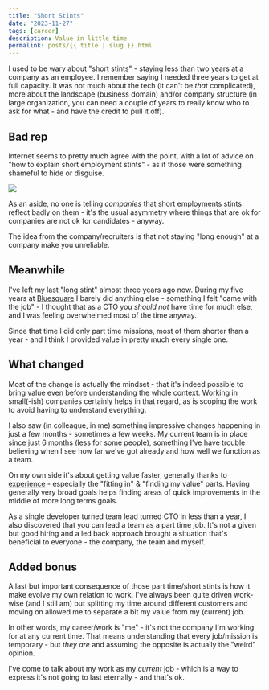 ```yaml
---
title: "Short Stints"
date: "2023-11-27"
tags: [career]
description: Value in little time
permalink: posts/{{ title | slug }}.html
---
```


I used to be wary about "short stints" - staying less than two years at a company as an employee. I remember saying I needed three years to get at full capacity. It was not much about the tech (it can't be _that_ complicated), more about the landscape (business domain) and/or company structure (in large organization, you can need a couple of years to really know who to ask for what - and have the credit to pull it off).

## Bad rep

Internet seems to pretty much agree with the point, with a lot of advice on "how to explain short employment stints" - as if those were something shameful to hide or disguise.

![](/images/short-stints.png)

As an aside, no one is telling _companies_ that short employments stints reflect badly on them - it's the usual asymmetry where things that are ok for companies are not ok for candidates - anyway.

The idea from the company/recruiters is that not staying "long enough" at a company make you unreliable.

## Meanwhile

I've left my last "long stint" almost three years ago now. During my five years at [Bluesquare](bluesquarehub.com) I barely did anything else - something I felt "came with the job" - I thought that as a CTO you _should not_ have time for much else, and I was feeling overwhelmed most of the time anyway.

Since that time I did only part time missions, most of them shorter than a year - and I think I provided value in pretty much every single one.

## What changed

Most of the change is actually the mindset - that it's indeed possible to bring value even before understanding the whole context. Working in small(-ish) companies certainly helps in that regard, as is scoping the work to avoid having to understand everything.

I also saw (in colleague, in me) something impressive changes happening in just a few months - sometimes a few weeks. My current team is in place since just 6 months (less for some people), something I've have trouble believing when I see how far we've got already and how well we function as a team.

On my own side it's about getting value faster, generally thanks to [experience](https://www.joyouscoding.com/posts/seniority-reloaded) - especially the "fitting in" & "finding my value" parts. Having generally very broad goals helps finding areas of quick improvements in the middle of more long terms goals.

As a single developer turned team lead turned CTO in less than a year, I also discovered that you can lead a team as a part time job. It's not a given but good hiring and a led back approach brought a situation that's beneficial to everyone - the company, the team and myself.

## Added bonus

A last but important consequence of those part time/short stints is how it make evolve my own relation to work. I've always been quite driven work-wise (and I still am) but splitting my time around different customers and moving on allowed me to separate a bit my value from my (current) job.

In other words, my career/work is "me" - it's not the company I'm working for at any current time. That means understanding that every job/mission is temporary - but _they are_ and assuming the opposite is actually the "weird" opinion.

I've come to talk about my work as my _current_ job - which is a way to express it's not going to last eternally - and that's ok.
